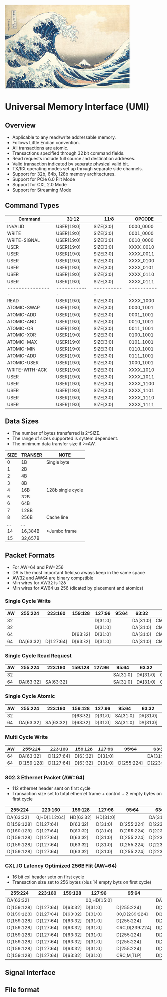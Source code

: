 ![UMI](docs/_images/hokusai.jpg)

# Universal Memory Interface (UMI)

## Overview

* Applicable to any read/write addressable memory.
* Follows Little Endian convention.
* All transactions are atomic.
* Transactions specified through 32 bit command fields.
* Read requests include full source and destination addreses.
* Valid transaction indicated by separate physical valid bit.
* TX/RX operating modes set up through separate side channels.
* Support for 32b, 64b, 128b memory architectures.
* Support for PCIe 6.0 Flit Mode
* Support for CXL 2.0 Mode
* Support for Streaming Mode

## Command Types

| Command        | 31:12      |  11:8     |  OPCODE   |
|----------------|------------|-----------|-----------|
| INVALID        | USER[19:0] | SIZE[3:0] | 0000_0000 |
| WRITE          | USER[19:0] | SIZE[3:0] | 0001_0000 |
| WRITE-SIGNAL   | USER[19:0] | SIZE[3:0] | 0010_0000 |
| USER           | USER[19:0] | SIZE[3:0] | XXXX_0010 |
| USER           | USER[19:0] | SIZE[3:0] | XXXX_0011 |
| USER           | USER[19:0] | SIZE[3:0] | XXXX_0100 |
| USER           | USER[19:0] | SIZE[3:0] | XXXX_0101 |
| USER           | USER[19:0] | SIZE[3:0] | XXXX_0110 |
| USER           | USER[19:0] | SIZE[3:0] | XXXX_0111 |
|----------------|------------|-----------|-----------|
| READ           | USER[19:0] | SIZE[3:0] | XXXX_1000 |
| ATOMIC-SWAP    | USER[19:0] | SIZE[3:0] | 0000_1001 |
| ATOMIC-ADD     | USER[19:0] | SIZE[3:0] | 0001_1001 |
| ATOMIC-AND     | USER[19:0] | SIZE[3:0] | 0010_1001 |
| ATOMIC-OR      | USER[19:0] | SIZE[3:0] | 0011_1001 |
| ATOMIC-XOR     | USER[19:0] | SIZE[3:0] | 0100_1001 |
| ATOMIC-MAX     | USER[19:0] | SIZE[3:0] | 0101_1001 |
| ATOMIC-MIN     | USER[19:0] | SIZE[3:0] | 0110_1001 |
| ATOMIC-ADD     | USER[19:0] | SIZE[3:0] | 0111_1001 |
| ATOMIC-USER    | USER[19:0] | SIZE[3:0] | 1000_1001 |
| WRITE-WITH-ACK | USER[19:0] | SIZE[3:0] | XXXX_1010 |
| USER           | USER[19:0] | SIZE[3:0] | XXXX_1011 |
| USER           | USER[19:0] | SIZE[3:0] | XXXX_1100 |
| USER           | USER[19:0] | SIZE[3:0] | XXXX_1101 |
| USER           | USER[19:0] | SIZE[3:0] | XXXX_1110 |
| USER           | USER[19:0] | SIZE[3:0] | XXXX_1111 |

## Data Sizes

* The number of bytes transferred is 2^SIZE.
* The range of sizes supported is system dependent.
* The minimum data transfer size if >=AW.

| SIZE    | TRANSER   | NOTE              |
|---------|-----------|-------------------|
| 0       | 1B        | Single byte       |
| 1       | 2B        |                   |
| 2       | 4B        |                   |
| 3       | 8B        |                   |
| 4       | 16B       | 128b single cycle |
| 5       | 32B       |                   |
| 6       | 64B       |                   |
| 7       | 128B      |                   |
| 8       | 256B      | Cache line        |
| ...     | ...       |                   |
| 14      | 16,384B   | >Jumbo frame      |
| 15      | 32,657B   |                   |

## Packet Formats

* For AW=64 and PW=256
* DA is the most important field,so always keep in the same space
* AW32 and AW64 are binary compatible
* Min wires for AW32 is 128
* Min wires for AW64 us 256 (dicated by placement and atomics)

### Single Cycle Write

|AW |255:224   |223:160   |159:128   |127:96  |95:64   | 63:32  | 31:0    |
|---|----------|----------|----------|--------|--------|--------|---------|
|32 |          |          |          |D[31:0] |        |DA[31:0]|CMD[31:0]|
|32 |          |          |          |D[31:0] |        |DA[31:0]|CMD[31:0]|
|64 |          |          |D[63:32]  |D[31:0] |        |DA[31:0]|CMD[31:0]|
|64 |DA[63:32] |D[127:64] |D[63:32]  |D[31:0] |        |DA[31:0]|CMD[31:0]|

### Single Cycle Read Request

|AW |255:224   |223:160   |159:128   |127:96  |95:64   | 63:32  | 31:0    |
|---|----------|----------|----------|--------|--------|--------|---------|
|32 |          |          |          |        |SA[31:0]|DA[31:0]|CMD[31:0]|
|64 |DA[63:32] |SA[63:32] |          |        |SA[31:0]|DA[31:0]|CMD[31:0]|

### Single Cycle Atomic

|AW |255:224   |223:160   |159:128   |127:96  |95:64   | 63:32  | 31:0    |
|---|----------|----------|----------|--------|--------|--------|---------|
|32 |          |          |D[63:32]  |D[31:0] |SA[31:0]|DA[31:0]|CMD[31:0]|
|64 |DA[63:32] |SA[63:32] |D[63:32]  |D[31:0] |SA[31:0]|DA[31:0]|CMD[31:0]|

### Multi Cycle Write

|AW |255:224   |223:160   |159:128  |127:96  |95:64     | 63:32    | 31:0     |
|---|----------|----------|---------|--------|----------|----------|----------|
|64 |DA[63:32] |D[127:64] |D[63:32] |D[31:0] |          |DA[31:0]  |CMD[31:0] |
|64 |D[159:128]|D[127:64] |D[63:32] |D[31:0] |D[255:224]|D[223:192]|D[191:160]|


### 802.3 Ethernet Packet (AW=64)

* 112 ethernet header sent on first cycle
* Transaction size set to total ethernet frame + control + 2 empty bytes on first cycle

|255:224   |223:160     |159:128  |127:96  |95:64     | 63:32    | 31:0     |
|----------|------------|---------|--------|----------|----------|----------|
|DA[63:32] |0,HD[112:64]|HD[63:32]|HD[31:0]|          |DA[31:0]  |CMD[31:0] |
|D[159:128]|D[127:64]   |D[63:32] |D[31:0] |D[255:224]|D[223:192]|D[191:160]|
|D[159:128]|D[127:64]   |D[63:32] |D[31:0] |D[255:224]|D[223:192]|D[191:160]|
|D[159:128]|D[127:64]   |D[63:32] |D[31:0] |D[255:224]|D[223:192]|D[191:160]|
|D[159:128]|D[127:64]   |D[63:32] |D[31:0] |D[255:224]|D[223:192]|D[191:160]|
|D[159:128]|D[127:64]   |D[63:32] |D[31:0] |D[255:224]|D[223:192]|D[191:160]|

### CXL.IO Latency Optimized 256B Flit (AW=64)

* 16 bit cxl header setn on first cycle
* Transaction size set to 256 bytes (plus 14 empty byts on first cycle)

|255:224   |223:160   |159:128  |127:96     |95:64         | 63:32    | 31:0     |
|----------|----------|---------|---------- |--------------|----------|----------|
|DA[63:32] |          |         |00,HD[15:0]|              |DA[31:0]  |CMD[31:0] |
|D[159:128]|D[127:64] |D[63:32] |D[31:0]    |D[255:224]    |D[223:192]|D[191:160]|
|D[159:128]|D[127:64] |D[63:32] |D[31:0]    |00,D[239:224] |D[223:192]|D[191:160]|
|D[159:128]|D[127:64] |D[63:32] |D[31:0]    |D[255:224]    |D[223:192]|D[191:160]|
|D[159:128]|D[127:64] |D[63:32] |D[31:0]    |CRC,D[239:224]|D[223:192]|D[191:160]|
|D[159:128]|D[127:64] |D[63:32] |D[31:0]    |D[255:224]    |D[223:192]|D[191:160]|
|D[159:128]|D[127:64] |D[63:32] |D[31:0]    |D[255:224]    |D[223:192]|D[191:160]|
|D[159:128]|D[127:64] |D[63:32] |D[31:0]    |D[255:224]    |D[223:192]|D[191:160]|
|D[159:128]|D[127:64] |D[63:32] |D[31:0]    |CRC,M,TLP]    |D[223:192]|D[191:160]|


## Signal Interface


## File format

